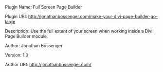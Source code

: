 Plugin Name: Full Screen Page Builder

Plugin URI: http://jonathanbossenger.com/make-your-divi-page-builder-go-large

Description: Use the full extent of your screen when working inside a Divi Page Builder module.

Author: Jonathan Bossenger

Version: 1.0

Author URI: http://jonathanbossenger.com/
